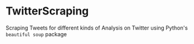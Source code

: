 # TwitterScraping
Scraping Tweets for different kinds of Analysis on Twitter using Python's `beautiful soup` package
